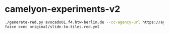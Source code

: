 # camelyon-experiments-v2

```bash
./generate-red.py avocado01.f4.htw-berlin.de --cc-agency-url https://agency.f4.htw-berlin.de/cc --output-dir original --tumor-slides-end-index 3 --normal-slides-end-index 3
faice exec original/slide-to-tiles.red.yml
```
